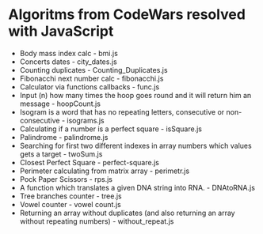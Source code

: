 # Algoritms from CodeWars resolved with JavaScript
<ul>
<li> Body mass index calc - bmi.js</li>
<li> Concerts dates - city_dates.js</li>
<li> Counting duplicates - Counting_Duplicates.js</li>
<li> Fibonacchi next number calc - fibonacchi.js</li>
<li> Calculator via functions callbacks - func.js</li>
<li> Input (n) how many times the hoop goes round and it will return him an message - hoopCount.js</li>
<li> Isogram is a word that has no repeating letters, consecutive or non-consecutive - isograms.js</li>
<li> Calculating if a number is a perfect square - isSquare.js</li>
<li> Palindrome - palindrome.js</li>
<li> Searching for first two different indexes in array numbers which values gets a target - twoSum.js</li>
<li> Closest Perfect Square - perfect-square.js</li>
<li> Perimeter calculating from matrix array - perimetr.js</li>
<li> Pock Paper Scissors - rps.js</li>
<li> A function which translates a given DNA string into RNA. - DNAtoRNA.js</li>
<li> Tree branches counter - tree.js</li>
<li> Vowel counter - vowel count.js</li>
<li> Returning an array without duplicates (and also returning an array without repeating numbers) - without_repeat.js</li>
</ul>
